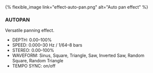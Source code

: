 ---
---
{% flexible_image link="effect-auto-pan.png" alt="Auto pan effect" %}

### AUTOPAN
Versatile panning effect.

* DEPTH: 0.00–100%
* SPEED: 0.000–30 Hz / 1/64–8 bars
* STEREO: 0.00–100%
* WAVEFORM: Sinus, Square, Triangle, Saw,  Inverted Saw, Random Square, Random Triangle
* TEMPO SYNC: on/off

